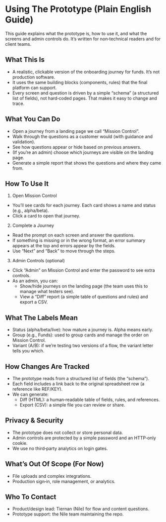 # Using The Prototype (Plain English Guide)

This guide explains what the prototype is, how to use it, and what the screens and admin controls do. It’s written for non‑technical readers and for client teams.

## What This Is

- A realistic, clickable version of the onboarding journey for funds. It’s not production software.
- It uses the same building blocks (components, rules) that the final platform can support.
- Every screen and question is driven by a simple “schema” (a structured list of fields), not hard‑coded pages. That makes it easy to change and trace.

## What You Can Do

- Open a journey from a landing page we call “Mission Control”.
- Walk through the questions as a customer would (with guidance and validation).
- See how questions appear or hide based on previous answers.
- (If you’re an admin) choose which journeys are visible on the landing page.
- Generate a simple report that shows the questions and where they came from.

## How To Use It

1) Open Mission Control
- You’ll see cards for each journey. Each card shows a name and status (e.g., alpha/beta).
- Click a card to open that journey.

2) Complete a Journey
- Read the prompt on each screen and answer the questions.
- If something is missing or in the wrong format, an error summary appears at the top and errors appear by the fields.
- Use “Next” and “Back” to move through the steps.

3) Admin Controls (optional)
- Click “Admin” on Mission Control and enter the password to see extra controls.
- As an admin, you can:
  - Show/hide journeys on the landing page (the team uses this to manage what testers see).
  - View a “Diff” report (a simple table of questions and rules) and export a CSV.

## What The Labels Mean

- Status (alpha/beta/live): how mature a journey is. Alpha means early.
- Group (e.g., Funds): used to group cards and manage the order on Mission Control.
- Variant (A/B): if we’re testing two versions of a flow, the variant letter tells you which.

## How Changes Are Tracked

- The prototype reads from a structured list of fields (the “schema”).
- Each field includes a link back to the original spreadsheet row (a reference like REF/KEY).
- We can generate:
  - Diff (HTML): a human‑readable table of fields, rules, and references.
  - Export (CSV): a simple file you can review or share.

## Privacy & Security

- The prototype does not collect or store personal data.
- Admin controls are protected by a simple password and an HTTP‑only cookie.
- We use no third‑party analytics on login gates.

## What’s Out Of Scope (For Now)

- File uploads and complex integrations.
- Production sign‑in, role management, or analytics.

## Who To Contact

- Product/design lead: Tiernan (Nile) for flow and content questions.
- Prototype support: the Nile team maintaining the repo.


